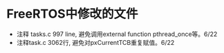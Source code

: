 # FreeRTOS中修改的文件

- 注释 tasks.c 997 line, 避免调用external function pthread_once等。6/22
- 注释task.c 3062行, 避免对pxCurrentTCB重复赋值。6/22